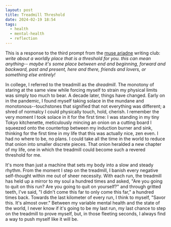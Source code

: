 ```yaml
---
layout: post
title: Treadmill Threshold
date: 2024-02-19 18:54
tags:
  - health
  - mental-health
  - reflection
---
```

This is a response to the third prompt from the <a target="_blank" href="https://museariadne.neocities.org/">muse ariadne</a> writing club: *write about a worldly place that is a threshold for you. this can mean anything-- maybe it's some place between end and beginning, forward and backward, past and present, here and there, friends and lovers, or something else entirely!*<!--excerpt-->

In college, I referred to the treadmill as the *dreadmill*. The monotony of staring at the same view while forcing myself to strain my physical limits was simply too much to bear. A decade later, things have changed. Early on in the pandemic, I found myself taking solace in the mundane and monotonous--touchstones that signified that not everything was different; a shred of normalcy I could physically touch, hold, cherish. I remember the very moment I took solace in it for the first time: I was standing in my tiny Tokyo kitchenette, meticulously mincing an onion on a cutting board I squeezed onto the countertop between my induction burner and sink, thinking for the first time in my life that this was actually nice, zen even. I had no where to be, no plans. I could take all the time in the world to reduce that onion into smaller discrete pieces. That onion heralded a new chapter of my life, one in which the treadmill could become such a revered threshold for me.

It's more than just a machine that sets my body into a slow and steady rhythm. From the moment I step on the treadmill, I banish every negative self-thought within me out of sheer necessity. With each run, the treadmill has held up a mirror to my soul a hundred times and asked, "Are you going to quit on this run? Are you going to quit on yourself?" and through gritted teeth, I've said, "I didn't come this far to only come this far," a hundred times back. Towards the last kilometer of every run, I think to myself, "Savor this. It's almost over." Between my variable mental health and the state of the world, I never know if it's going to be my last run, my last chance to step on the treadmill to prove myself, but, in those fleeting seconds, I always find a way to push myself like it will be.